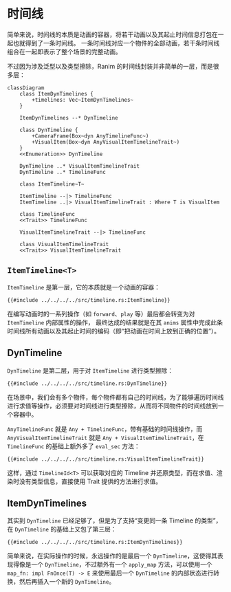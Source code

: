 # 时间线

简单来说，时间线的本质是动画的容器，将若干动画以及其起止时间信息打包在一起也就得到了一条时间线。
一条时间线对应一个物件的全部动画，若干条时间线组合在一起即表示了整个场景的完整动画。

不过因为涉及泛型以及类型擦除，Ranim 的时间线封装并非简单的一层，而是很多层：

```mermaid
classDiagram
    class ItemDynTimelines {
        +timelines: Vec~ItemDynTimelines~
    }

    ItemDynTimelines --* DynTimeline

    class DynTimeline {
        +CameraFrame(Box~dyn AnyTimelineFunc~)
        +VisualItem(Box~dyn AnyVisualItemTimelineTrait~)
    }
    <<Enumeration>> DynTimeline

    DynTimeline ..* VisualItemTimelineTrait
    DynTimeline ..* TimelineFunc

    class ItemTimeline~T~

    ItemTimeline --|> TimelineFunc
    ItemTimeline ..|> VisualItemTimelineTrait : Where T is VisualItem

    class TimelineFunc 
    <<Trait>> TimelineFunc

    VisualItemTimelineTrait --|> TimelineFunc

    class VisualItemTimelineTrait
    <<Trait>> VisualItemTimelineTrait
```

## `ItemTimeline<T>`

`ItemTimeline` 是第一层，它的本质就是一个动画的容器：

```rust,ignore
{{#include ../../../../src/timeline.rs:ItemTimeline}}
```

在编写动画时的一系列操作（如 `forward`、`play` 等）最后都会转变为对 `ItemTimeline` 内部属性的操作，
最终达成的结果就是在其 `anims` 属性中完成此条时间线所有动画以及其起止时间的编码（即“把动画在时间上放到正确的位置”）。

## DynTimeline

`DynTimeline` 是第二层，用于对 `ItemTimeline` 进行类型擦除：

```rust,ignore
{{#include ../../../../src/timeline.rs:DynTimeline}}
```

在场景中，我们会有多个物件，每个物件都有自己的时间线，为了能够遍历时间线进行求值等操作，必须要对时间线进行类型擦除，从而将不同物件的时间线放到一个容器中。

`AnyTimelineFunc` 就是 `Any + TimelineFunc`，带有基础的时间线操作，而 `AnyVisualItemTimelineTrait` 就是 `Any + VisualItemTimelineTrait`，在 `TimelineFunc` 的基础上额外多了 `eval_sec` 方法：

```rust,ignore
{{#include ../../../../src/timeline.rs:VisualItemTimelineTrait}}
```

这样，通过 `TimelineId<T>` 可以获取对应的 Timeline 并还原类型，而在求值、渲染时没有类型信息，直接使用 Trait 提供的方法进行求值。

## ItemDynTimelines

其实到 `DynTimeline` 已经足够了，但是为了支持“变更同一条 Timeline 的类型”，在 `DynTimeline` 的基础上又包了第三层：

```rust,ignore
{{#include ../../../../src/timeline.rs:ItemDynTimelines}}
```

简单来说，在实际操作的时候，永远操作的是最后一个 `DynTimeline`，这使得其表现得像是一个 `DynTimeline`，不过额外有一个 `apply_map` 方法，可以使用一个 `map_fn: impl FnOnce(T) -> E` 来使用最后一个 `DynTimeline` 的内部状态进行转换，然后再插入一个新的 `DynTimeline`。